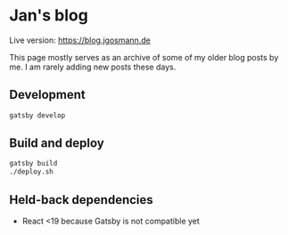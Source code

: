 # Jan's blog

Live version: https://blog.jgosmann.de

This page mostly serves as an archive of some of my older blog posts by me. I am
rarely adding new posts these days.

## Development

```bash
gatsby develop
```

## Build and deploy

```bash
gatsby build
./deploy.sh
```

## Held-back dependencies

- React <19 because Gatsby is not compatible yet
